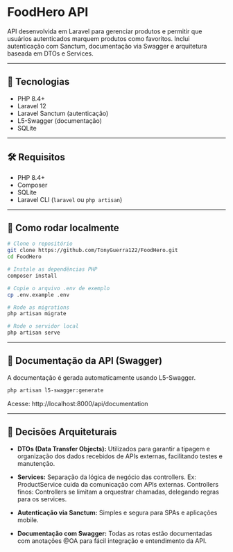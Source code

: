 # FoodHero API

API desenvolvida em Laravel para gerenciar produtos e permitir que usuários autenticados marquem produtos como favoritos. Inclui autenticação com Sanctum, documentação via Swagger e arquitetura baseada em DTOs e Services.

---

## 🚀 Tecnologias

- PHP 8.4+
- Laravel 12
- Laravel Sanctum (autenticação)
- L5-Swagger (documentação)
- SQLite
---

## 🛠️ Requisitos

- PHP 8.4+
- Composer
- SQLite
- Laravel CLI (`laravel` ou `php artisan`)
---

## 🔧 Como rodar localmente

```bash
# Clone o repositório
git clone https://github.com/TonyGuerra122/FoodHero.git
cd FoodHero

# Instale as dependências PHP
composer install

# Copie o arquivo .env de exemplo
cp .env.example .env

# Rode as migrations
php artisan migrate

# Rode o servidor local
php artisan serve
```
---


## 📘 Documentação da API (Swagger)
A documentação é gerada automaticamente usando L5-Swagger.
```bash
php artisan l5-swagger:generate
```
Acesse: http://localhost:8000/api/documentation

---
## 🧱 Decisões Arquiteturais

-   **DTOs (Data Transfer Objects):** Utilizados para garantir a tipagem e organização dos dados recebidos de APIs externas,           facilitando testes e manutenção.

-   **Services:** Separação da lógica de negócio das controllers. Ex: ProductService cuida da comunicação com APIs externas.
    Controllers finos: Controllers se limitam a orquestrar chamadas, delegando regras para os services.

-   **Autenticação via Sanctum:** Simples e segura para SPAs e aplicações mobile.

-   **Documentação com Swagger:** Todas as rotas estão documentadas com anotações @OA para fácil integração e entendimento da API.
